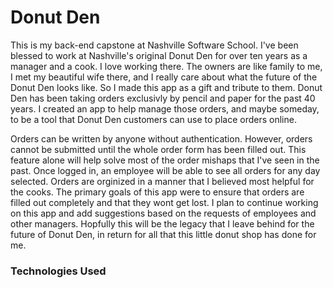 # Donut Den

  This is my back-end capstone at Nashville Software School.  I've been blessed to work at Nashville's original Donut Den for over ten years as a manager and a cook.  I love working there.  The owners are like family to me, I met my beautiful wife there, and I really care about what the future of the Donut Den looks like.  So I made this app as a gift and tribute to them.  Donut Den has been taking orders exclusivly by pencil and paper for the past 40 years.  I created an app to help manage those orders, and maybe someday, to be a tool that Donut Den customers can use to place orders online.  
  
  Orders can be written by anyone without authentication. However, orders cannot be submitted until the whole order form has been filled out.  This feature alone will help solve most of the order mishaps that I've seen in the past.  Once logged in, an employee will be able to see all orders for any day selected.  Orders are orginized in a manner that I believed most helpful for the cooks.  The primary goals of this app were to ensure that orders are filled out completely and that they wont get lost.  I plan to continue working on this app and add suggestions based on the requests of employees and other managers.  Hopfully this will be the legacy that I leave behind for the future of Donut Den, in return for all that this little donut shop has done for me.
  
 ### Technologies Used
